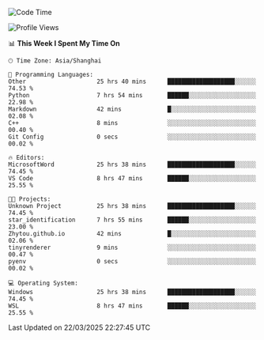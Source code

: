 <!--START_SECTION:waka-->
![Code Time](http://img.shields.io/badge/Code%20Time-2%2C444%20hrs%2031%20mins-blue)

![Profile Views](http://img.shields.io/badge/Profile%20Views-1-blue)

📊 **This Week I Spent My Time On** 

```text
🕑︎ Time Zone: Asia/Shanghai

💬 Programming Languages: 
Other                    25 hrs 40 mins      ███████████████████░░░░░░   74.53 % 
Python                   7 hrs 54 mins       ██████░░░░░░░░░░░░░░░░░░░   22.98 % 
Markdown                 42 mins             █░░░░░░░░░░░░░░░░░░░░░░░░   02.08 % 
C++                      8 mins              ░░░░░░░░░░░░░░░░░░░░░░░░░   00.40 % 
Git Config               0 secs              ░░░░░░░░░░░░░░░░░░░░░░░░░   00.02 % 

🔥 Editors: 
MicrosoftWord            25 hrs 38 mins      ███████████████████░░░░░░   74.45 % 
VS Code                  8 hrs 47 mins       ██████░░░░░░░░░░░░░░░░░░░   25.55 % 

🐱‍💻 Projects: 
Unknown Project          25 hrs 38 mins      ███████████████████░░░░░░   74.45 % 
star_identification      7 hrs 55 mins       ██████░░░░░░░░░░░░░░░░░░░   23.00 % 
Zhytou.github.io         42 mins             █░░░░░░░░░░░░░░░░░░░░░░░░   02.06 % 
tinyrenderer             9 mins              ░░░░░░░░░░░░░░░░░░░░░░░░░   00.47 % 
pyenv                    0 secs              ░░░░░░░░░░░░░░░░░░░░░░░░░   00.02 % 

💻 Operating System: 
Windows                  25 hrs 38 mins      ███████████████████░░░░░░   74.45 % 
WSL                      8 hrs 47 mins       ██████░░░░░░░░░░░░░░░░░░░   25.55 % 
```


 Last Updated on 22/03/2025 22:27:45 UTC
<!--END_SECTION:waka-->